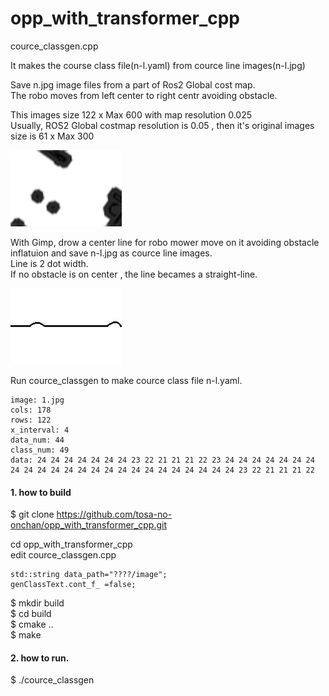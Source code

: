 # opp_with_transformer_cpp  

cource_classgen.cpp  

It makes the course class file(n-l.yaml) from cource line images(n-l.jpg)  

Save n.jpg image files from a part of Ros2 Global cost map.   
The robo moves from left center to right centr avoiding obstacle.  

This images size 122 x Max 600 with map resolution 0.025  
Usually, ROS2 Global costmap resolution is 0.05 , then it's original images size is 61 x Max 300  

![n.jpg file](https://github.com/tosa-no-onchan/opp_with_transformer_cpp/blob/main/images/1.jpg)  

With Gimp, drow a center line for robo mower move on it avoiding obstacle inflatuion and save n-l.jpg as cource line images.  
Line is 2 dot width.  
If no obstacle is on center , the line becames a straight-line.   

![n-l.jpg file](https://github.com/tosa-no-onchan/opp_with_transformer_cpp/blob/main/images/1-l.jpg)  

Run cource_classgen to make cource class file n-l.yaml.  

``````
image: 1.jpg
cols: 178
rows: 122
x_interval: 4
data_num: 44
class_num: 49
data: 24 24 24 24 24 24 24 23 22 21 21 21 22 23 24 24 24 24 24 24 24 24 24 24 24 24 24 24 24 24 24 24 24 24 24 24 24 24 23 22 21 21 21 22
``````

#### 1. how to build  
$ git clone https://github.com/tosa-no-onchan/opp_with_transformer_cpp.git  

cd opp_with_transformer_cpp  
edit cource_classgen.cpp  

    std::string data_path="????/image";  
    genClassText.cont_f_ =false;

$ mkdir build  
$ cd build  
$ cmake ..  
$ make  

#### 2. how to run.  
$ ./cource_classgen  
